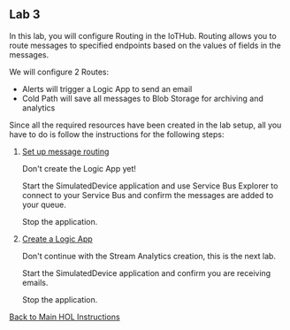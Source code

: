 ## Lab 3

In this lab, you will configure Routing in the IoTHub. Routing allows you to route messages to specified endpoints based on the values of fields in the messages.

We will configure 2 Routes:

- Alerts will trigger a Logic App to send an email
- Cold Path will save all messages to Blob Storage for archiving and analytics 

Since all the required resources have been created in the lab setup, all you have to do is follow the instructions for the following steps:

1) [Set up message routing](https://docs.microsoft.com/en-us/azure/iot-hub/tutorial-routing#set-up-message-routing)

   Don't create the Logic App yet!

   Start the SimulatedDevice application and use Service Bus Explorer to connect to your Service Bus and confirm the messages are added to your queue.

   Stop the application.

2) [Create a Logic App](https://docs.microsoft.com/en-us/azure/iot-hub/tutorial-routing#create-a-logic-app)

   Don't continue with the Stream Analytics creation, this is the next lab.

   Start the SimulatedDevice application and confirm you are receiving emails.

   Stop the application.

[Back to Main HOL Instructions](/README.md)